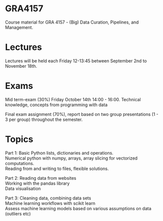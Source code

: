 # GRA4157
Course material for  GRA 4157 - (Big) Data Curation, Pipelines, and Management.

# Lectures
Lectures will be held each Friday 12-13:45 between September 2nd to November 18th.

# Exams
Mid term-exam (30%) Friday October 14th 14:00 - 16:00. Technical knowledge, concepts from programming with data

Final exam assignment (70%), report based on two group presentations (1 - 3 per group) throughout the semester.

# Topics
Part 1: 
Basic Python lists, dictionaries and operations.   
Numerical python with numpy, arrays, array slicing for vectorized computations.   
Reading from and writing to files, flexible solutions.  

Part 2: 
Reading data from websites  
Working with the pandas library  
Data visualisation  

Part 3:
Cleaning data, combining data sets  
Machine learning workflows with scikit learn  
Assess machine learning models based on various assumptions on data (outliers etc)

